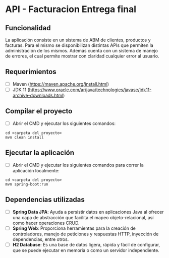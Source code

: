# API - Facturacion Entrega final

## Funcionalidad

La aplicación consiste en un sistema de ABM de clientes, productos y facturas. Para el mismo se disponibilizan distintas APIs que 
permiten la administración de los mismos. Además cuenta con un sistema de manejo de errores, el cual permite mostrar con claridad cualquier
error al usuario. 

## Requerimientos

- [ ] Maven (https://maven.apache.org/install.html)
- [ ] JDK 11 (https://www.oracle.com/ar/java/technologies/javase/jdk11-archive-downloads.html)

## Compilar el proyecto

- [ ] Abrir el CMD y ejecutar los siguientes comandos:

```
cd <carpeta del proyecto>
mvn clean install
```

## Ejecutar la aplicación

- [ ] Abrir el CMD y ejecutar los siguientes comandos para correr la aplicación localmente:

```
cd <carpeta del proyecto>
mvn spring-boot:run
```

## Dependencias utilizadas

- [ ]  **Spring Data JPA**: Ayuda a persistir datos en aplicaciones Java al ofrecer una capa de abstracción que facilita el mapeo objeto-relacional, así como hacer operaciones CRUD.
- [ ]  **Spring Web**: Proporciona herramientas para la creación de controladores, manejo de peticiones y respuestas HTTP, inyección de dependencias, entre otros.
- [ ]  **H2 Database**: Es una base de datos ligera, rápida y fácil de configurar, que se puede ejecutar en memoria o como un servidor independiente.